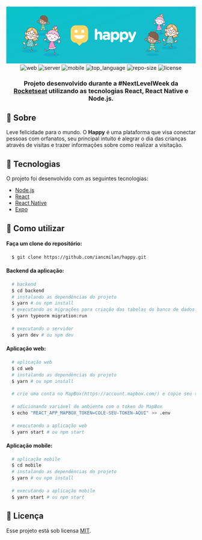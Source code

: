<div align="center">

![Project Image](.github/happy.png)
![web] ![server] ![mobile] ![top_language] ![repo-size] ![license]

### Projeto desenvolvido durante a #NextLevelWeek da [Rocketseat] utilizando as tecnologias **React**, **React Native** e **Node.js**.

</div>

## :bookmark: Sobre

Leve felicidade para o mundo. O **Happy** é uma plataforma que visa conectar pessoas com orfanatos, seu principal intuito é alegrar o dia das crianças através de visitas e trazer informações sobre como realizar a visitação.


## :rocket: Tecnologias

O projeto foi desenvolvido com as seguintes tecnologias:

- [Node.js](https://nodejs.org/en/)
- [React](https://reactjs.org)
- [React Native](https://facebook.github.io/react-native/)
- [Expo](https://expo.io/)

## :wrench: Como utilizar

#### Faça um clone do repositório:

```sh
  $ git clone https://github.com/iancmilan/happy.git
```

#### Backend da aplicação:

```sh
  # backend
  $ cd backend
  # instalando as dependências do projeto
  $ yarn # ou npm install
  # executando as migrações para criação das tabelas do banco de dados
  $ yarn typeorm migration:run

  # executando o servidor
  $ yarn dev # ou npm dev
```
#### Aplicação web:
```sh
  # aplicação web
  $ cd web
  # instalando as dependências do projeto
  $ yarn # ou npm install
  
  # crie uma conta no MapBox(https://account.mapbox.com/) e copie seu token
  
  # adicionando variável de ambiente com o token do MapBox
  $ echo "REACT_APP_MAPBOX_TOKEN=COLE-SEU-TOKEN-AQUI" >> .env

  # executando a aplicação web
  $ yarn start # ou npm start
```
#### Aplicação mobile:
```sh
  # aplicação mobile
  $ cd mobile
  # instalando as dependências do projeto
  $ yarn # ou npm install

  # executando a aplicação mobile
  $ yarn start # ou npm start
```
## :memo: Licença

Esse projeto está sob licensa [MIT](LICENSE).

<!-- Links -->
[Rocketseat]: https://rocketseat.com.br/

<!-- Bagdes -->
[web]: https://img.shields.io/badge/web-React-63DAFA?style=flat-square
[server]: https://img.shields.io/badge/server-Node.js-brightgreen?style=flat-square
[mobile]: https://img.shields.io/badge/mobile-React%20Native-63DAFA?style=flat-square
[top_language]: https://img.shields.io/github/languages/top/iancmilan/happy?style=flat-square
[license]: https://img.shields.io/github/license/iancmilan/happy?style=flat-square
[repo-size]: https://img.shields.io/github/repo-size/iancmilan/happy?style=flat-square
